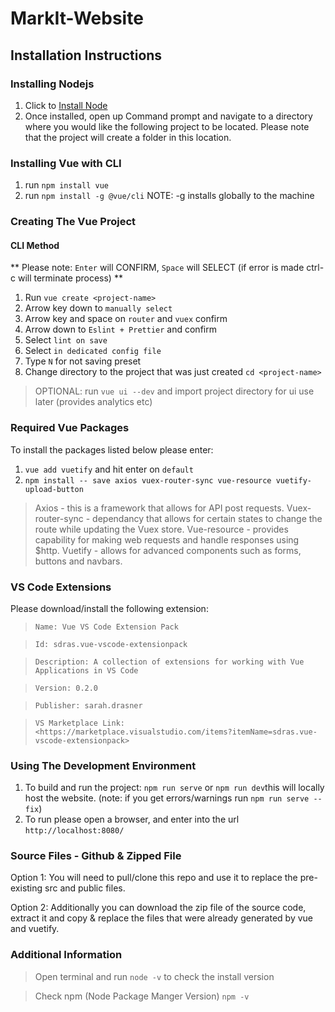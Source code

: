 # MarkIt-Website

<h2> Installation Instructions </h2>

<h3> Installing Nodejs </h3>

1. Click to [Install Node](https://nodejs.org/en/download/)
2. Once installed, open up Command prompt and navigate to a directory where you would like the following project to be located.           Please note that the project will create a folder in this location.

<h3> Installing Vue with CLI </h3>

1. run `npm install vue`
2. run `npm install -g @vue/cli` NOTE: -g installs globally to the machine

<h3> Creating The Vue Project </h3>

<h4> CLI Method </h4>

** Please note: `Enter` will CONFIRM, `Space` will SELECT (if error is made ctrl-c will terminate process) **

1. Run `vue create <project-name>`
2. Arrow key down to `manually select`
3. Arrow key and space on `router` and `vuex` confirm
4. Arrow down to `Eslint + Prettier` and confirm
5. Select `lint on save`
6. Select `in dedicated config file`
7. Type `N` for not saving preset
8. Change directory to the project that was just created `cd <project-name>`

> OPTIONAL: run `vue ui --dev` and import project directory for ui use later (provides analytics etc)

<h3> Required Vue Packages </h3>

To install the packages listed below please enter: 
1. `vue add vuetify` and hit enter on `default`
2. `npm install -- save axios vuex-router-sync vue-resource vuetify-upload-button`

> Axios - this is a framework that allows for API post requests.
> Vuex-router-sync - dependancy that allows for certain states to change the route while updating the Vuex store. 
> Vue-resource - provides capability for making web requests and handle responses using \$http.
> Vuetify - allows for advanced components such as forms, buttons and navbars.

<h3> VS Code Extensions </h3>

Please download/install the following extension:

> `Name: Vue VS Code Extension Pack`

> `Id: sdras.vue-vscode-extensionpack`

> `Description: A collection of extensions for working with Vue Applications in VS Code`

> `Version: 0.2.0`

> `Publisher: sarah.drasner`

> `VS Marketplace Link: <https://marketplace.visualstudio.com/items?itemName=sdras.vue-vscode-extensionpack>`

<h3> Using The Development Environment</h3>

1. To build and run the project: `npm run serve` or `npm run dev`this will locally host the website.
  (note: if you get errors/warnings run `npm run serve --fix`)
2. To run please open a browser, and enter into the url `http://localhost:8080/` 
  
<h3> Source Files - Github & Zipped File </h3>

Option 1: You will need to pull/clone this repo and use it to replace the pre-existing src and public files.

Option 2: Additionally you can download the zip file of the source code, extract it and copy & replace the files that were already generated by vue and vuetify.

<h3> Additional Information </h3>

> Open terminal and run `node -v` to check the install version 

> Check npm (Node Package Manger Version) `npm -v` 
